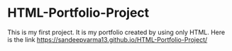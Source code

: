 # HTML-Portfolio-Project
This is my first project. It is my portfolio created by using only HTML. Here is the link <a>https://sandeepvarma13.github.io/HTML-Portfolio-Project/</a>
